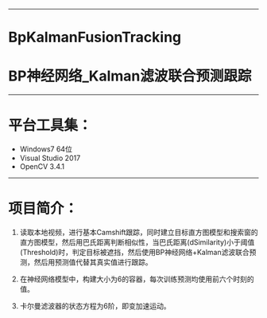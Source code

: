 -------------------------------------------------------------------------
# BpKalmanFusionTracking
# BP神经网络_Kalman滤波联合预测跟踪
-------------------------------------------------------------------------
# 平台工具集：
- Windows7 64位
- Visual Studio 2017
- OpenCV 3.4.1

-------------------------------------------------------------------------
# 项目简介：

1. 读取本地视频，进行基本Camshift跟踪，同时建立目标直方图模型和搜索窗的直方图模型，然后用巴氏距离判断相似性，当巴氏距离(dSimilarity)小于阈值(Threshold)时，判定目标被遮挡，然后使用BP神经网络+Kalman滤波联合预测，然后用预测值代替其真实值进行跟踪。

2. 在神经网络模型中，构建大小为6的容器，每次训练预测均使用前六个时刻的值。

3. 卡尔曼滤波器的状态方程为6阶，即变加速运动。